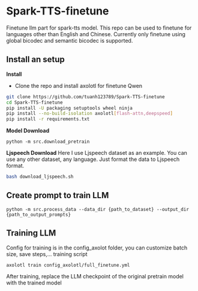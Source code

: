 # Spark-TTS-finetune
Finetune llm part for spark-tts model. This repo can be used to finetune for languages ​​other than English and Chinese.
Currently only finetune using global bicodec and semantic bicodec is supported.
## Install an setup
**Install**
- Clone the repo and install axolotl for finetune Qwen
``` sh
git clone https://github.com/tuanh123789/Spark-TTS-finetune
cd Spark-TTS-finetune
pip install -U packaging setuptools wheel ninja
pip install --no-build-isolation axolotl[flash-attn,deepspeed]
pip install -r requirements.txt
```
**Model Download**
```
python -m src.download_pretrain
```
**Ljspeech Download**
Here I use Ljspeech dataset as an example. You can use any other dataset, any language. Just format the data to Ljspeech format.
```sh
bash download_ljspeech.sh
```
## Create prompt to train LLM
```
python -m src.process_data --data_dir {path_to_dataset} --output_dir {path_to_output_prompts}
```
## Training LLM
Config for training is in the config_axolot folder, you can customize batch size, save steps,...
training script
```
axolotl train config_axolotl/full_finetune.yml
```
After training, replace the LLM checkpoint of the original pretrain model with the trained model

